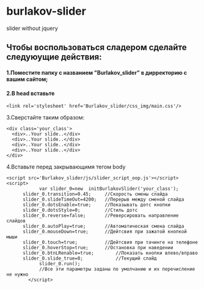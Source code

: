 # burlakov-slider
slider without jquery

<h2>Чтобы воспользоваться сладером сделайте следуюущие действия:</h2>
<h4>1.Поместите папку с названием "Burlakov_slider" в дирректорию с вашим сайтом;</h4>
<h4>2.В head вставьте </h4>

```
<link rel='stylesheet' href='Burlakov_slider/css_img/main.css'/>
```
3.Сверстайте таким образом:

```
<div class='your_class'>
  <div>..Your slide..</div>
  <div>..Your slide..</div>
  <div>..Your slide..</div>
  <div>..Your slide..</div>
</div>
```

4.Вставьте перед закрывающимя тегом body
```
<script src='Burlakov_slider/js/slider_script_oop.js'></script>
<script>
			var slider_0=new  initBurlakovSlider('your_class');
      slider_0.transition=0.45;		//Скорость смены слайда
      slider_0.slideTimeOut=4200;	//Перерыв между сменой слайда
      slider_0.dotsEnable=true;		//Показывать дотс кнопки
      slider_0.dotsStyle=0;			//Стиль дотс
      slider_0.reverse=false;		//Реверсировать направление слайдов
      slider_0.autoPlay=true;		//Автоматическая смена слайда
      slider_0.mouseDown=true;		//Дейтсвия при зажатой кнопкой мыши
      slider_0.touch=true;			//Дейтсвия при тачинге на телефоне
      slider_0.hoverStop=true;		//Остановка при наведении
      slider_0.btnLRenable=true;		//Показать кнопки влево/вправо
      slider_0.slide_true=0;			//Текущий слайд
			slider_0.run();
			//Все эти параметры заданы по умолчанию и их перечисление не нужно
		</script>
```

